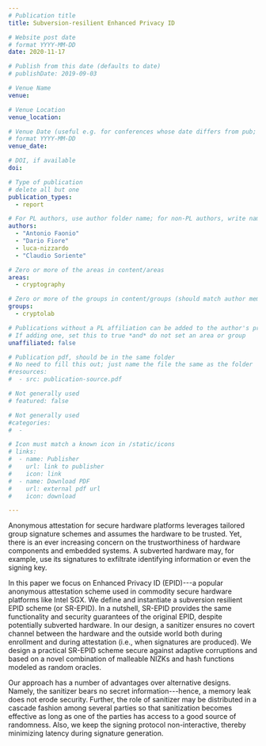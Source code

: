```yaml
---
# Publication title
title: Subversion-resilient Enhanced Privacy ID

# Website post date
# format YYYY-MM-DD
date: 2020-11-17

# Publish from this date (defaults to date)
# publishDate: 2019-09-03

# Venue Name
venue:

# Venue Location
venue_location:

# Venue Date (useful e.g. for conferences whose date differs from pub; defaults to date)
# format YYYY-MM-DD
venue_date:

# DOI, if available
doi:

# Type of publication
# delete all but one
publication_types:
  - report

# For PL authors, use author folder name; for non-PL authors, write name as in paper within ""
authors:
  - "Antonio Faonio"
  - "Dario Fiore"
  - luca-nizzardo
  - "Claudio Soriente"

# Zero or more of the areas in content/areas
areas:
  - cryptography

# Zero or more of the groups in content/groups (should match author membership)
groups:
  - cryptolab

# Publications without a PL affiliation can be added to the author's profile without showing up elsewhere
# If adding one, set this to true *and* do not set an area or group
unaffiliated: false

# Publication pdf, should be in the same folder
# No need to fill this out; just name the file the same as the folder
#resources:
#  - src: publication-source.pdf

# Not generally used
# featured: false

# Not generally used
#categories:
#  -

# Icon must match a known icon in /static/icons
# links:
#  - name: Publisher
#    url: link to publisher
#    icon: link
#  - name: Download PDF
#    url: external pdf url
#    icon: download

---
```


Anonymous attestation for secure hardware platforms leverages tailored group signature schemes and assumes the hardware to be trusted. Yet, there is an ever increasing concern on the trustworthiness of hardware components and embedded systems. A subverted hardware may, for example, use its signatures to exfiltrate identifying information or even the signing key.

In this paper we focus on Enhanced Privacy ID (EPID)---a popular anonymous attestation scheme used in commodity secure hardware platforms like Intel SGX. We define and instantiate a subversion resilient EPID scheme (or SR-EPID). In a nutshell, SR-EPID provides the same functionality and security guarantees of the original EPID, despite potentially subverted hardware. In our design, a sanitizer ensures no covert channel between the hardware and the outside world both during enrollment and during attestation (i.e., when signatures are produced). We design a practical SR-EPID scheme secure against adaptive corruptions and based on a novel combination of malleable NIZKs and hash functions modeled as random oracles.

Our approach has a number of advantages over alternative designs. Namely, the sanitizer bears no secret information---hence, a memory leak does not erode security. Further, the role of sanitizer may be distributed in a cascade fashion among several parties so that sanitization becomes effective as long as one of the parties has access to a good source of randomness. Also, we keep the signing protocol non-interactive, thereby minimizing latency during signature generation.
